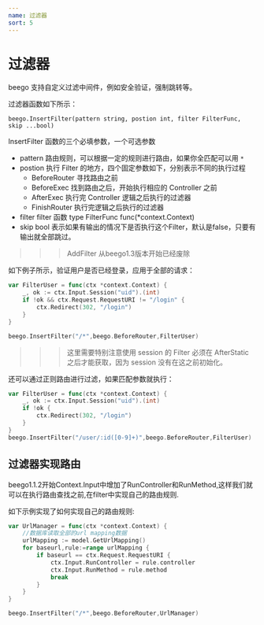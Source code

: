 ```yaml
---
name: 过滤器
sort: 5
---
```


# 过滤器

beego 支持自定义过滤中间件，例如安全验证，强制跳转等。

过滤器函数如下所示：

	beego.InsertFilter(pattern string, postion int, filter FilterFunc, skip ...bool)

InsertFilter 函数的三个必填参数，一个可选参数

- pattern 路由规则，可以根据一定的规则进行路由，如果你全匹配可以用 `*`
- postion 执行 Filter 的地方，四个固定参数如下，分别表示不同的执行过程
	- BeforeRouter 寻找路由之前
	- BeforeExec 找到路由之后，开始执行相应的 Controller 之前
	- AfterExec 执行完 Controller 逻辑之后执行的过滤器
	- FinishRouter 执行完逻辑之后执行的过滤器
- filter filter 函数 type FilterFunc func(*context.Context)
- skip bool 表示如果有输出的情况下是否执行这个Filter，默认是false，只要有输出就全部跳过。

>>> AddFilter 从beego1.3版本开始已经废除

如下例子所示，验证用户是否已经登录，应用于全部的请求：

```go
var FilterUser = func(ctx *context.Context) {
    _, ok := ctx.Input.Session("uid").(int)
    if !ok && ctx.Request.RequestURI != "/login" {
        ctx.Redirect(302, "/login")
    }
}

beego.InsertFilter("/*",beego.BeforeRouter,FilterUser)
```

>>>这里需要特别注意使用 session 的 Filter 必须在 AfterStatic 之后才能获取，因为 session 没有在这之前初始化。

还可以通过正则路由进行过滤，如果匹配参数就执行：

```go
var FilterUser = func(ctx *context.Context) {
    _, ok := ctx.Input.Session("uid").(int)
    if !ok {
        ctx.Redirect(302, "/login")
    }
}
beego.InsertFilter("/user/:id([0-9]+)",beego.BeforeRouter,FilterUser)
```
## 过滤器实现路由
beego1.1.2开始Context.Input中增加了RunController和RunMethod,这样我们就可以在执行路由查找之前,在filter中实现自己的路由规则.

如下示例实现了如何实现自己的路由规则:

```go
var UrlManager = func(ctx *context.Context) {
    //数据库读取全部的url mapping数据
	urlMapping := model.GetUrlMapping()
	for baseurl,rule:=range urlMapping {
		if baseurl == ctx.Request.RequestURI {
			ctx.Input.RunController = rule.controller
			ctx.Input.RunMethod = rule.method		
			break				
		}
	}
}

beego.InsertFilter("/*",beego.BeforeRouter,UrlManager)
```
